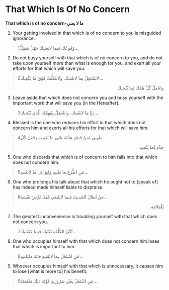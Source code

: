 That Which Is Of No Concern
===========================

**That which is of no concern-ما لا يعني**

1. Your getting involved in that which is of no concern to you is
misguided ignorance.

> 1ـ وُقُوعُكَ فيما لايَعنيكَ جَهْلٌ مُضِلٌّ.

2. Do not busy yourself with that which is of no concern to you, and do
not take upon yourself more than what is enough for you, and exert all
your efforts for that which will save you.

> 2ـ لاتَشْتَغِلْ بِما لايَعْنيكَ، ولاتتَكَلَّفْ فَوْقَ ما يَكْفِيكَ،
<blockquote dir="rtl">
  <p>
واجْعَلْ كُلَّ هَمِّكَ لِما يُنْجيكَ.
  </p>
</blockquote>

3. Leave aside that which does not concern you and busy yourself with
the important work that will save you [in the Hereafter].

> 3ـ دَعْ ما لايَعْنيكَ، واشْتَغِلْ بِمُهِمِّكَ الَّذي يُنْجيكَ.

4. Blessed is the one who reduces his effort in that which does not
concern him and exerts all his efforts for that which will save him.

> 4ـ طُوبى لِمَنْ قَصَّرَ هِمَّتَهُ عَلى ما يَعْنيهِ، وجَعَلَ كُلَّ
<blockquote dir="rtl">
  <p>
جِدِّهِ لِما يُنْجيهِ.
  </p>
</blockquote>

5. One who discards that which is of concern to him falls into that
which does not concern him.

> 5ـ مَنِ اطَّرَعَ ما يَعْنيهِ وَقَعَ إلى ما لايَعْنيهِ.

6. One who prolongs his talk about that which he ought not to [speak of]
has indeed made himself liable to dispraise.

> 6ـ مَنْ أطالَ الحَديثَ فيما لايَنْبَغي فَقَدْ عَرَّضَ نَفْسَهُ
<blockquote dir="rtl">
  <p>
لِلْمَلامَةِ.
  </p>
</blockquote>

7. The greatest inconvenience is troubling yourself with that which does
not concern you.

> 7ـ أكْبَرُ الكُلْفَةِ تَعَنّيكَ فيما لايَعْنيكَ.

8. One who occupies himself with that which does not concern him loses
that which is important to him.

> 8ـ مَنِ اشْتَغَلَ بِما لايَعْنيهِ فاتَهُ مايَعْنيهِ.

9. Whoever occupies himself with that which is unnecessary, it causes
him to lose [what is more to] his benefit.

> 9ـ مَنِ اشْتَغَلَ بِغَيْرِ ضَرُورَتِهِ فَوَّتَهُ ذلِكَ مَنْفَعَتَهُ.


